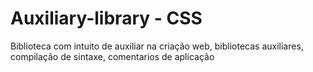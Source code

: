 # Auxiliary-library - CSS
Biblioteca com intuito de auxiliar na criação web, bibliotecas auxiliares, compilação de sintaxe, comentarios de aplicação
